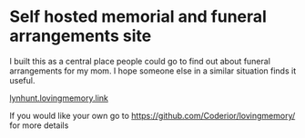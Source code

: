 # Self hosted memorial and funeral arrangements site
I built this as a central place people could go to find out about funeral arrangements for my mom. I hope someone else in a similar situation finds it useful.

[lynhunt.lovingmemory.link](https://lynhunt.lovingmemory.link)

If you would like your own go to https://github.com/Coderior/lovingmemory/ for more details

